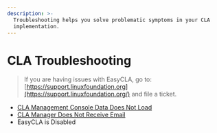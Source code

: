 ```yaml
---
description: >-
  Troubleshooting helps you solve problematic symptoms in your CLA
  implementation.
---
```


# CLA Troubleshooting

> If you are having issues with EasyCLA, go to: [https://support.linuxfoundation.org](https://support.linuxfoundation.org/) and file a ticket.

* [CLA Management Console Data Does Not Load](https://app.gitbook.com/@lf-docs-linux-foundation/s/easycla/getting-started/cla-troubleshooting/cla-management-console-data-does-not-load-docs) 
* [CLA Manager Does Not Receive Email ](https://app.gitbook.com/@lf-docs-linux-foundation/s/easycla/~/drafts/-LubDmJg1hyr2zSt_jpW/getting-started/cla-troubleshooting/cla-manager-does-not-receive-email-notifications)
* EasyCLA is Disabled

